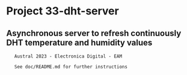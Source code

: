 
#   Project 33-dht-server

##  Asynchronous server to refresh continuously DHT temperature and humidity values

       Austral 2023 - Electronica Digital - EAM

       See doc/README.md for further instructions




